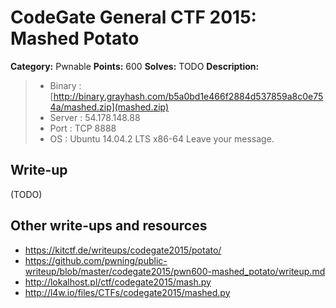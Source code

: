 # CodeGate General CTF 2015: Mashed Potato

**Category:** Pwnable
**Points:** 600
**Solves:** TODO
**Description:** 

> - Binary : [http://binary.grayhash.com/b5a0bd1e466f2884d537859a8c0e754a/mashed.zip](mashed.zip)
> - Server : 54.178.148.88
> - Port : TCP 8888
> - OS : Ubuntu 14.04.2 LTS x86-64
> Leave your message.

## Write-up

(TODO)

## Other write-ups and resources

* <https://kitctf.de/writeups/codegate2015/potato/>
* <https://github.com/pwning/public-writeup/blob/master/codegate2015/pwn600-mashed_potato/writeup.md>
* <http://lokalhost.pl/ctf/codegate2015/mash.py>
* <http://l4w.io/files/CTFs/codegate2015/mashed.py>
